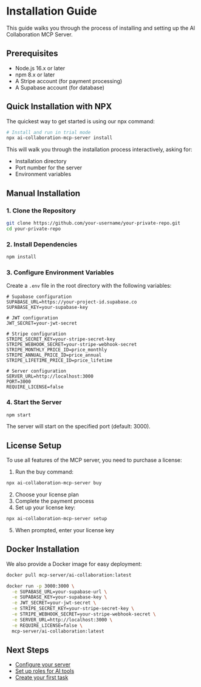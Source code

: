 # Installation Guide

This guide walks you through the process of installing and setting up the AI Collaboration MCP Server.

## Prerequisites

- Node.js 16.x or later
- npm 8.x or later
- A Stripe account (for payment processing)
- A Supabase account (for database)

## Quick Installation with NPX

The quickest way to get started is using our npx command:

```bash
# Install and run in trial mode
npx ai-collaboration-mcp-server install
```

This will walk you through the installation process interactively, asking for:

- Installation directory
- Port number for the server
- Environment variables

## Manual Installation

### 1. Clone the Repository

```bash
git clone https://github.com/your-username/your-private-repo.git
cd your-private-repo
```

### 2. Install Dependencies

```bash
npm install
```

### 3. Configure Environment Variables

Create a `.env` file in the root directory with the following variables:

```
# Supabase configuration
SUPABASE_URL=https://your-project-id.supabase.co
SUPABASE_KEY=your-supabase-key

# JWT configuration
JWT_SECRET=your-jwt-secret

# Stripe configuration
STRIPE_SECRET_KEY=your-stripe-secret-key
STRIPE_WEBHOOK_SECRET=your-stripe-webhook-secret
STRIPE_MONTHLY_PRICE_ID=price_monthly
STRIPE_ANNUAL_PRICE_ID=price_annual
STRIPE_LIFETIME_PRICE_ID=price_lifetime

# Server configuration
SERVER_URL=http://localhost:3000
PORT=3000
REQUIRE_LICENSE=false
```

### 4. Start the Server

```bash
npm start
```

The server will start on the specified port (default: 3000).

## License Setup

To use all features of the MCP server, you need to purchase a license:

1. Run the buy command:

```bash
npx ai-collaboration-mcp-server buy
```

2. Choose your license plan
3. Complete the payment process
4. Set up your license key:

```bash
npx ai-collaboration-mcp-server setup
```

5. When prompted, enter your license key

## Docker Installation

We also provide a Docker image for easy deployment:

```bash
docker pull mcp-server/ai-collaboration:latest

docker run -p 3000:3000 \
  -e SUPABASE_URL=your-supabase-url \
  -e SUPABASE_KEY=your-supabase-key \
  -e JWT_SECRET=your-jwt-secret \
  -e STRIPE_SECRET_KEY=your-stripe-secret-key \
  -e STRIPE_WEBHOOK_SECRET=your-stripe-webhook-secret \
  -e SERVER_URL=http://localhost:3000 \
  -e REQUIRE_LICENSE=false \
  mcp-server/ai-collaboration:latest
```

## Next Steps

- [Configure your server](configuration.md)
- [Set up roles for AI tools](role-based-access.md)
- [Create your first task](task-management.md)